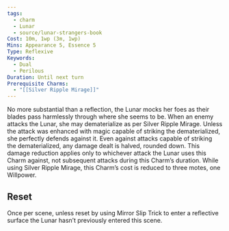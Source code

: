 ```yaml
---
tags:
  - charm
  - Lunar
  - source/lunar-strangers-book
Cost: 10m, 1wp (3m, 1wp)
Mins: Appearance 5, Essence 5
Type: Reflexive
Keywords:
  - Dual
  - Perilous
Duration: Until next turn
Prerequisite Charms:
  - "[[Silver Ripple Mirage]]"
---
```

No more substantial than a reflection, the Lunar mocks her foes as their blades pass harmlessly through where she seems to be.
When an enemy attacks the Lunar, she may dematerialize as per Silver Ripple Mirage. Unless the attack was enhanced with magic capable of striking the dematerialized, she perfectly defends against it. Even against attacks capable of striking the dematerialized, any damage dealt is halved, rounded down. This damage reduction applies only to whichever attack the Lunar uses this Charm against, not subsequent attacks during this Charm’s duration.
While using Silver Ripple Mirage, this Charm’s cost is reduced to three motes, one Willpower.

## Reset 
Once per scene, unless reset by using Mirror Slip Trick to enter a reflective surface the Lunar hasn’t previously entered this scene.